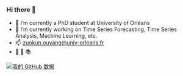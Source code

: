 ### Hi there 👋

- 🔭 I’m currently a PhD student at University of Orléans
- 🌱 I’m currently working on Time Series Forecasting, Time Series Analysis, Machine Learning, etc.
- 📫 zuokun.ouyang@univ-orleans.fr
- 🏀 🎤 📚

[![我的 GitHub 数据](https://github-readme-stats.vercel.app/api?username=AlainOUYANG)]()
